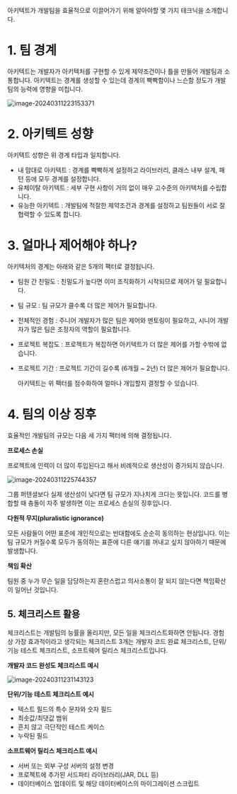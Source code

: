   아키텍트가 개발팀을 효율적으로 이끌어가기 위해 알아야할 몇 가지 테크닉을 소개합니다.

# 1. 팀 경계

  아키텍트는 개발자가 아키텍처를 구현할 수 있게 제약조건이나 틀을 만들어 개발팀과 소통합니다. 아키텍트는 경계를 생성할 수 있는데 경계의 빡빡함이나 느슨함 정도가 개발팀의 능력에 영향을 미칩니다.

![image-20240311223153371](images/22장_개발팀을_효율적으로/image-20240311223153371.png)

# 2. 아키텍트 성향

  아키텍트 성향은 위 경계 타입과 일치합니다.

- 내 맘대로 아키텍트 : 경계를 빡빡하게 설정하고 라이브러리, 클래스 내부 설계, 패턴 등에 모두 경계를 설정합니다. 
- 유체이탈 아키텍트 : 세부 구현 사항이 거의 없이 매우 고수준의 아키텍처를 수립합니다.
- 유능한 아키텍트 : 개발팀에 적잘한 제약조건과 경계를 설정하고 팀원들이 서로 잘 협력할 수 있도록 합니다.

# 3. 얼마나 제어해야 하나?

  아키텍처의 경계는 아래와 같은 5개의 팩터로 결정됩니다.

- 팀원 간 친밀도 : 친밀도가 높다면 이미 조직화하기 시작되므로 제어가 덜 필요합니다.
- 팀 규모 : 팀 규모가 클수록 더 많은 제어가 필요합니다.
- 전체적인 경험 : 주니어 개발자가 많은 팀은 제어와 멘토링이 필요하고, 시니어 개발자가 많은 팀은 조정자의 역할이 필요합니다.
- 프로젝트 복잡도 : 프로젝트가 복잡하면 아키텍트가 더 많은 제어를 가할 수밖에 없습니다.
- 프로젝트 기간 : 프로젝트 기간이 길수록 (6개월 ~ 2년) 더 많은 제어가 필요합니다.

  아키텍트는 위 팩터를 점수화하여 얼마나 개입할지 결정할 수 있습니다.

# 4. 팀의 이상 징후

  효율적인 개발팀의 규모는 다음 세 가지 팩터에 의해 결정됩니다.

**프로세스 손실** 

  프로젝트에 인력이 더 많이 투입된다고 해서 비례적으로 생산성이 증가되지 않습니다. 

![image-20240311225744357](images/22장_개발팀을_효율적으로/image-20240311225744357.png)

그룹 퍼텐셜보다 실제 생산성이 낮다면 팀 규모가 지나치게 크다는 뜻입니다. 코드를 병합할 때 충돌이 자주 발생하면 이는 프로세스 손실의 징후입니다.

**다원적 무지(pluralistic ignorance)**

  모든 사람들이 어떤 표준에 개인적으로는 반대함에도 순순히 동의하는 현상입니다. 이는 팀 규모가 커질수록 모두가 동의하는 표준에 다른 얘기를 꺼내고 싶지 않아하기 때문에 발생합니다.

**책임 확산**

  팀원 중 누가 무슨 일을 담당하는지 혼란스럽고 의사소통이 잘 되지 않는다면 책임확산이 일어난 것입니다.

## 5. 체크리스트 활용

  체크리스트는 개발팀의 능률을 올리지만, 모든 일을 체크리스트화하면 안됩니다. 경험 상 가장 효과적이라고 생각되는 체크리스트 3개는 개발자 코드 완료 체크리스트, 단위/기능 테스트 체크리스트, 소프트웨어 릴리스 체크리스트입니다.

**개발자 코드 완성도 체크리스트 예시**

![image-20240311231143123](images/22장_개발팀을_효율적으로/image-20240311231143123.png)

**단위/기능 테스트 체크리스트 예시**

- 텍스트 필드의 특수 문자와 숫자 필드
- 최솟값/최댓값 범위
- 흔치 않고 극단적인 테스트 케이스
- 누락된 필드

**소프트웨어 릴리스 체크리스트 예시**

- 서버 또는 외부 구성 서버의 설정 변경
- 프로젝트에 추가된 서드파티 라이브러리(JAR, DLL 등)
- 데이터베이스 업데이트 및 해당 데이터베이스의 마이그레이션 스크립트
